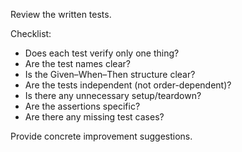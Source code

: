 Review the written tests.

Checklist:
- Does each test verify only one thing?
- Are the test names clear?
- Is the Given–When–Then structure clear?
- Are the tests independent (not order-dependent)?
- Is there any unnecessary setup/teardown?
- Are the assertions specific?
- Are there any missing test cases?

Provide concrete improvement suggestions.
